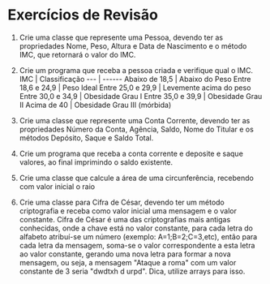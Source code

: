 # Exercícios de Revisão
1) Crie uma classe que represente uma Pessoa, devendo ter as propriedades Nome, Peso, Altura e Data de Nascimento e o método IMC, que retornará o valor do IMC. 
2) Crie um programa que receba a pessoa criada e verifique qual o IMC.
IMC | Classificação
--- | ------
Abaixo de 18,5 | Abaixo do Peso
Entre 18,6 e 24,9 | Peso Ideal
Entre 25,0 e 29,9 | Levemente acima do peso
Entre 30,0 e 34,9 | Obesidade Grau I
Entre 35,0 e 39,9 | Obesidade Grau II
Acima de 40 | Obesidade Grau III (mórbida)

3) Crie uma classe que represente uma Conta Corrente, devendo ter as propriedades Número da Conta, Agência, Saldo, Nome do Titular e os métodos Depósito, Saque e Saldo Total.
4) Crie um programa que receba a conta corrente e deposite e saque valores, ao final imprimindo o saldo existente.
5) Crie uma classe que calcule a área de uma circunferência, recebendo com valor inicial o raio
6) Crie uma classe para Cifra de César, devendo ter um método criptografia e receba como valor inicial uma mensagem e o valor constante. Cifra de César é uma das criptografias mais antigas conhecidas, onde a chave está no valor constante, para cada letra do alfabeto atribuí-se um número (exemplo: A=1;B=2;C=3,etc), então para cada letra da mensagem, soma-se o valor correspondente a esta letra ao valor constante, gerando uma nova letra para formar a nova mensagem, ou seja, a mensagem "Ataque a roma" com um valor constante de 3 seria "dwdtxh d urpd". Dica, utilize arrays para isso.

